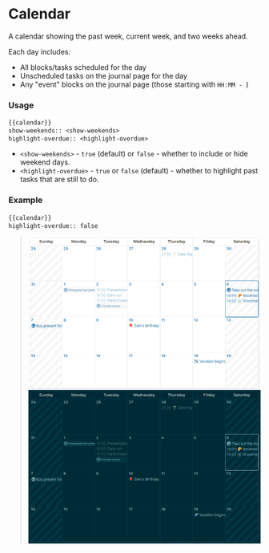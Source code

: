 # Calendar

A calendar showing the past week, current week, and two weeks ahead.

Each day includes:

- All blocks/tasks scheduled for the day
- Unscheduled tasks on the journal page for the day
- Any "event" blocks on the journal page (those starting with `HH:MM - `)

### Usage
```
{{calendar}}
show-weekends:: <show-weekends>
highlight-overdue:: <highlight-overdue>
```
- `<show-weekends>` - `true` (default) or `false` - whether to include or hide weekend days.
- `<highlight-overdue>` - `true` or `false` (default) - whether to highlight past tasks that are still to do.

### Example
```
{{calendar}}
highlight-overdue:: false
```
> ![](./preview.png)
